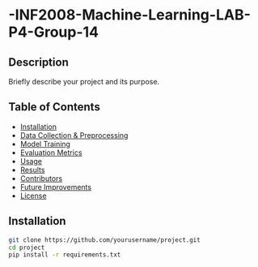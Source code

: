 # -INF2008-Machine-Learning-LAB-P4-Group-14

## Description
Briefly describe your project and its purpose.

## Table of Contents
- [Installation](#installation)
- [Data Collection & Preprocessing](#data-collection--preprocessing)
- [Model Training](#model-training)
- [Evaluation Metrics](#evaluation-metrics)
- [Usage](#usage)
- [Results](#results)
- [Contributors](#contributors)
- [Future Improvements](#future-improvements)
- [License](#license)

## Installation
```bash
git clone https://github.com/yourusername/project.git
cd project
pip install -r requirements.txt
